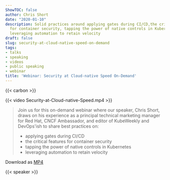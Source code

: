 ```yaml
---
ShowTOC: false
author: Chris Short
date: "2020-01-10"
description: Solid practices around applying gates during CI/CD,the critical features
  for container security, tapping the power of native controls in Kubernetes, and
  leveraging automation to retain velocity
draft: false
slug: security-at-cloud-native-speed-on-demand
tags:
- talks
- speaking
- videos
- public speaking
- webinar
title: 'Webinar: Security at Cloud-native Speed On-Demand'
---
```


{{< carbon >}}

{{< video Security-at-Cloud-native-Speed.mp4 >}}

> Join us for this on-demand webinar where our speaker, Chris Short, draws on his experience as a principal technical marketing manager for Red Hat, CNCF Ambassador, and editor of KubeWeekly and DevOps'ish to share best practices on:
>
> * applying gates during CI/CD
> * the critical features for container security
> * tapping the power of native controls in Kubernetes
> * leveraging automation to retain velocity

Download as [MP4](https://shortcdn.com/chrisshort/Security-at-Cloud-native-Speed.mp4)

{{< speaker >}}

